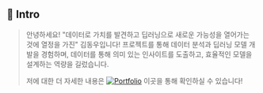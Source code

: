 ## 👋 Intro

>안녕하세요! "데이터로 가치를 발견하고 딥러닝으로 새로운 가능성을 열어가는 것에 열정을 가진" 김동우입니다!
>프로젝트를 통해 데이터 분석과 딥러닝 모델 개발을 경험하며, 데이터를 통해 의미 있는 인사이트를 도출하고, 효율적인 모델을 설계하는 역량을 길렀습니다.
> 
> 저에 대한 더 자세한 내용은 [![Portfolio](https://img.shields.io/badge/PORTFOLIO-green?style=flat-square)](https://github.com/Kim-Jun-Hee/Portfolio_kjh) 이곳을 통해 확인하실 수 있습니다!
